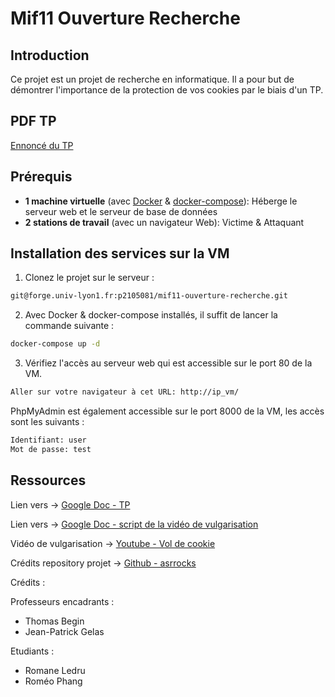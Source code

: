 # Mif11 Ouverture Recherche

## Introduction

Ce projet est un projet de recherche en informatique. Il a pour but de démontrer l'importance de la protection de vos cookies par le biais d'un TP.

## PDF TP

[Ennoncé du TP](./TP-enonce.pdf)

## Prérequis

 - **1 machine virtuelle** (avec [Docker](https://docs.docker.com/engine/install/) & [docker-compose](https://docs.docker.com/compose/install/)): Héberge le serveur web et le serveur de base de données
 - **2 stations de travail** (avec un navigateur Web): Victime & Attaquant

## Installation des services sur la VM

1. Clonez le projet sur le serveur :

```bash
git@forge.univ-lyon1.fr:p2105081/mif11-ouverture-recherche.git
```

2. Avec Docker & docker-compose installés, il suffit de lancer la commande suivante :

```bash
docker-compose up -d
```

3. Vérifiez l'accès au serveur web qui est accessible sur le port 80 de la VM.

```bash
Aller sur votre navigateur à cet URL: http://ip_vm/
```
PhpMyAdmin est également accessible sur le port 8000 de la VM, les accès sont les suivants :

```bash
Identifiant: user
Mot de passe: test
```


## Ressources

Lien vers -> [Google Doc - TP](https://docs.google.com/document/d/1uJk6Jnkp1navWkcDg3yJbstBLxPlHj2c7knMKPYGthM/edit?usp=sharing)

Lien vers -> [Google Doc - script de la vidéo de vulgarisation](https://docs.google.com/document/d/1RQP2J7PCeq-XDGXTocGP7mOf1eyiQ4ohKV-i_nlr4qo/edit?usp=sharing)

Vidéo de vulgarisation -> [Youtube - Vol de cookie](https://youtu.be/OTTXwD58IsQ)

Crédits repository projet -> [Github - asrrocks](https://github.com/asrrocks/PHP-BLOG)

Crédits : 

Professeurs encadrants : 

- Thomas Begin
- Jean-Patrick Gelas

Etudiants :

- Romane Ledru
- Roméo Phang
